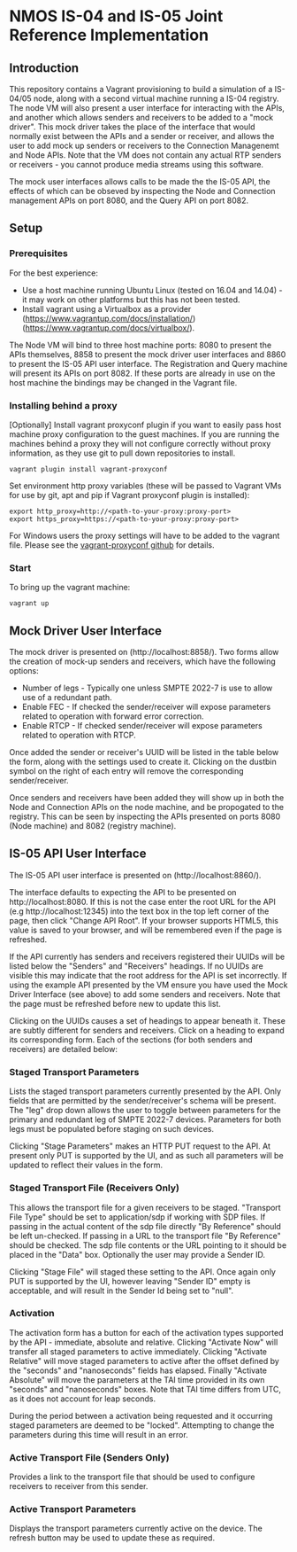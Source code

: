 # NMOS IS-04 and IS-05 Joint Reference Implementation

## Introduction

This repository contains a Vagrant provisioning to build a simulation of a IS-04/05 node, along with a second virtual machine running a IS-04 registry.
The node VM will also present a user interface for interacting with the APIs, and another which allows senders and receivers to be added to a "mock driver". This mock driver takes the place of the interface that would normally exist between the APIs and a sender or receiver, and allows the user to add mock up senders or receivers to the Connection Managenemt and Node APIs. Note that the VM does not contain any actual RTP senders or receivers - you cannot produce media streams using this software.

The mock user interfaces allows calls to be made the the IS-05 API, the effects of which can be obseved by inspecting the Node and Connection management APIs on port 8080, and the Query API on port 8082.

## Setup

### Prerequisites

For the best experience:
- Use a host machine running Ubuntu Linux (tested on 16.04 and 14.04) - it may work on other platforms but this has not been tested.
- Install vagrant using a Virtualbox as a provider (https://www.vagrantup.com/docs/installation/) (https://www.vagrantup.com/docs/virtualbox/).

The Node VM will bind to three host machine ports: 8080 to present the APIs themselves, 8858 to present the mock driver user interfaces and 8860 to present the IS-05 API user interface. The Registration and Query machine will present its APIs on port 8082. If these ports are already in use on the host machine the bindings may be changed in the Vagrant file.

### Installing behind a proxy

[Optionally] Install vagrant proxyconf plugin if you want to easily pass host machine proxy configuration to the guest machines. If you are running the machines behind a proxy they will not configure correctly without proxy information, as they use git to pull down repositories to install.
```
vagrant plugin install vagrant-proxyconf
```

Set environment http proxy variables (these will be passed to Vagrant VMs for use by git, apt and pip if Vagrant proxyconf plugin is installed):
```
export http_proxy=http://<path-to-your-proxy:proxy-port>
export https_proxy=https://<path-to-your-proxy:proxy-port>
```

For Windows users the proxy settings will have to be added to the vagrant file. Please see the [vagrant-proxyconf github](https://github.com/tmatilai/vagrant-proxyconf) for details.

### Start

To bring up the vagrant machine:

```
vagrant up
```

## Mock Driver User Interface

The mock driver is presented on (http://localhost:8858/). Two forms allow the creation of mock-up senders and receivers, which have the following options:

* Number of legs - Typically one unless SMPTE 2022-7 is use to allow use of a redundant path.
* Enable FEC - If checked the sender/receiver will expose parameters related to operation with forward error correction.
* Enable RTCP - If checked sender/receiver will expose parameters related to operation with RTCP.

Once added the sender or receiver's UUID will be listed in the table below the form, along with the settings used to create it. Clicking on the dustbin symbol on the right of each entry will remove the corresponding sender/receiver.

Once senders and receivers have been added they will show up in both the Node and Connection APIs on the node machine, and be propogated to the registry. This can be seen by inspecting the APIs presented on ports 8080 (Node machine) and 8082 (registry machine).

## IS-05 API User Interface

The IS-05 API user interface is presented on (http://localhost:8860/).

The interface defaults to expecting the API to be presented on http://localhost:8080. If this is not the case enter the root URL for the API (e.g http://localhost:12345) into the text box in the top left corner of the page, then click "Change API Root". If your browser supports HTML5, this value is saved to your browser, and will be remembered even if the page is refreshed.

If the API currently has senders and receivers registered their UUIDs will be listed below the "Senders" and "Receivers" headings. If no UUIDs are visible this may indicate that the root address for the API is set incorrectly. If using the example API presented by the VM ensure you have used the Mock Driver Interface (see above) to add some senders and receivers. Note that the page must be refreshed before new to update this list.

Clicking on the UUIDs causes a set of headings to appear beneath it. These are subtly different for senders and receivers. Click on a heading to expand its corresponding form. Each of the sections (for both senders and receivers) are detailed below:

### Staged Transport Parameters

Lists the staged transport parameters currently presented by the API. Only fields that are permitted by the sender/receiver's schema will be present. The "leg" drop down allows the user to toggle between parameters for the primary and redundant leg of SMPTE 2022-7 devices. Parameters for both legs must be populated before staging on such devices.

Clicking "Stage Parameters" makes an HTTP PUT request to the API. At present only PUT is supported by the UI, and as such all parameters will be updated to reflect their values in the form.


### Staged Transport File (Receivers Only)

This allows the transport file for a given receivers to be staged. "Transport File Type" should be set to application/sdp if working with SDP files. If passing in the actual content of the sdp file directly "By Reference" should be left un-checked. If passing in a URL to the transport file "By Reference" should be checked. The sdp file contents or the URL pointing to it should be placed in the "Data" box. Optionally the user may provide a Sender ID.

Clicking "Stage File" will staged these setting to the API. Once again only PUT is supported by the UI, however leaving "Sender ID" empty is acceptable, and will result in the Sender Id being set to "null".

### Activation

The activation form has a button for each of the activation types supported by the API - immediate, absolute and relative. Clicking "Activate Now" will transfer all staged parameters to active immediately. Clicking "Activate Relative" will move staged parameters to active after the offset defined by the "seconds" and "nanoseconds" fields has elapsed. Finally "Activate Absolute" will move the parameters at the TAI time provided in its own "seconds" and "nanoseconds" boxes. Note that TAI time differs from UTC, as it does not account for leap seconds.

During the period between a activation being requested and it occurring staged parameters are deemed to be "locked". Attempting to change the parameters during this time will result in an error.

### Active Transport File (Senders Only)

Provides a link to the transport file that should be used to configure receivers to receiver from this sender.

### Active Transport Parameters

Displays the transport parameters currently active on the device. The refresh button may be used to update these as required.
